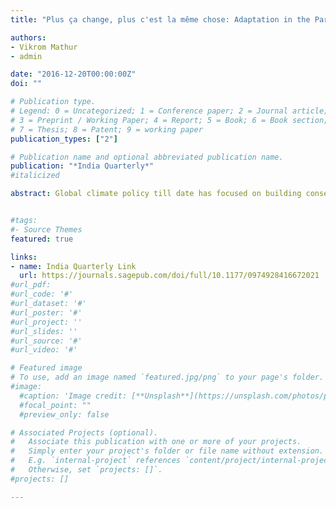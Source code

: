 ```yaml
---
title: "Plus ça change, plus c'est la même chose: Adaptation in the Paris Agreement" 

authors: 
- Vikrom Mathur
- admin

date: "2016-12-20T00:00:00Z"
doi: ""

# Publication type.
# Legend: 0 = Uncategorized; 1 = Conference paper; 2 = Journal article;
# 3 = Preprint / Working Paper; 4 = Report; 5 = Book; 6 = Book section;
# 7 = Thesis; 8 = Patent; 9 = working paper
publication_types: ["2"]

# Publication name and optional abbreviated publication name.
publication: "*India Quarterly*"
#italicized

abstract: Global climate policy till date has focused on building consensus around a differentiated roadmap for reducing greenhouse gas emissions. Equally important yet receiving less attention is the need to support adaptation of the most vulnerable communities to the increasingly severe impacts of climatic changes. The Paris Agreement, negotiated at the 21st COP in December 2015, ‘stitches up’ national contributions on adaptation and mitigation into a global agreement. This article first reviews the adaptation components of the Intended Nationally Determined Contributions (INDCs) submitted by developed, emerging and least developed nations. Second, we examine how adaptation and the related themes of loss and damage have been dealt with in the Paris Agreement in terms of: global goal, legal form, review mechanisms and financing arrangements. Finally, we look at the possibility of evolving new arrangements and opportunities for strengthening global response to adaptation by drawing on references to human rights and climate justice in the Paris Agreement. We contend that the global response cannot be relegated to action by individual nations—partly and loosely supported by global financial and technological flows. The Paris Agreement has made significant steps in raising the importance of adaptation vis-à-vis mitigation in climate action but a lot of work remains to be done. In a sense, the top-down elements of adaptation action reflect long held negotiating positions and the skepticism of developed nations with respect to adaptation. For the post-Paris climate regime to be legitimate and earn the trust of developing nations, it must focus equally on adaptation and mitigation and address the special needs of vulnerable communities across the world.


#tags:
#- Source Themes
featured: true

links:
- name: India Quarterly Link
  url: https://journals.sagepub.com/doi/full/10.1177/0974928416672021
#url_pdf: 
#url_code: '#'
#url_dataset: '#'
#url_poster: '#'
#url_project: ''
#url_slides: ''
#url_source: '#'
#url_video: '#'

# Featured image
# To use, add an image named `featured.jpg/png` to your page's folder. 
#image:
  #caption: 'Image credit: [**Unsplash**](https://unsplash.com/photos/pLCdAaMFLTE)'
  #focal_point: ""
  #preview_only: false

# Associated Projects (optional).
#   Associate this publication with one or more of your projects.
#   Simply enter your project's folder or file name without extension.
#   E.g. `internal-project` references `content/project/internal-project/index.md`.
#   Otherwise, set `projects: []`.
#projects: []

---
```


